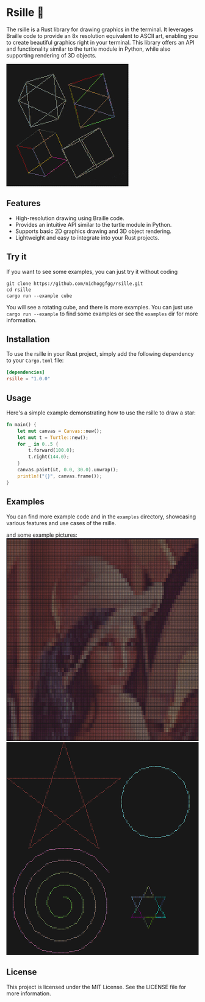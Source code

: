 # Rsille 🎨

The rsille is a Rust library for drawing graphics in the terminal.
It leverages Braille code to provide an 8x resolution equivalent to ASCII art, enabling you to create beautiful graphics right in your terminal.
This library offers an API and functionality similar to the turtle module in Python, while also supporting rendering of 3D objects.

![3d objects](https://github.com/nidhoggfgg/rsille/raw/main/imgs/objects3d.gif)

## Features

- High-resolution drawing using Braille code.
- Provides an intuitive API similar to the turtle module in Python.
- Supports basic 2D graphics drawing and 3D object rendering.
- Lightweight and easy to integrate into your Rust projects.

## Try it

If you want to see some examples, you can just try it without coding
```
git clone https://github.com/nidhoggfgg/rsille.git
cd rsille
cargo run --example cube
```

You will see a rotating cube, and there is more examples.
You can just use `cargo run --example` to find some examples or see the `examples` dir for more information.

## Installation

To use the rsille in your Rust project, simply add the following dependency to your `Cargo.toml` file:

```toml
[dependencies]
rsille = "1.0.0"
```

## Usage

Here's a simple example demonstrating how to use the rsille to draw a star:

```rust
fn main() {
    let mut canvas = Canvas::new();
    let mut t = Turtle::new();
    for _ in 0..5 {
        t.forward(100.0);
        t.right(144.0);
    }
    canvas.paint(&t, 0.0, 30.0).unwrap();
    println!("{}", canvas.frame());
}
```

## Examples

You can find more example code and in the `examples` directory, showcasing various features and use cases of the rsille.

and some example pictures:
![lena](https://github.com/nidhoggfgg/rsille/raw/main/imgs/lena.png)
![turtle-multi](https://github.com/nidhoggfgg/rsille/raw/main/imgs/turtle-multi.png)

## License

This project is licensed under the MIT License. See the LICENSE file for more information.
